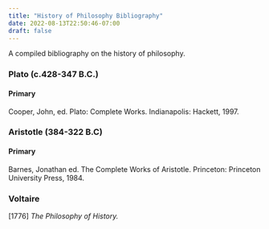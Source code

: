 ```yaml
---
title: "History of Philosophy Bibliography"
date: 2022-08-13T22:50:46-07:00
draft: false
---
```


A compiled bibliography on the history of philosophy. 

### Plato (c.428-347 B.C.)
#### Primary
Cooper, John, ed. Plato: Complete Works. Indianapolis: Hackett, 1997.

### Aristotle (384-322 B.C)
#### Primary
Barnes, Jonathan ed. The Complete Works of Aristotle. Princeton: Princeton University Press, 1984.

### Voltaire

[1776] *The Philosophy of History.*